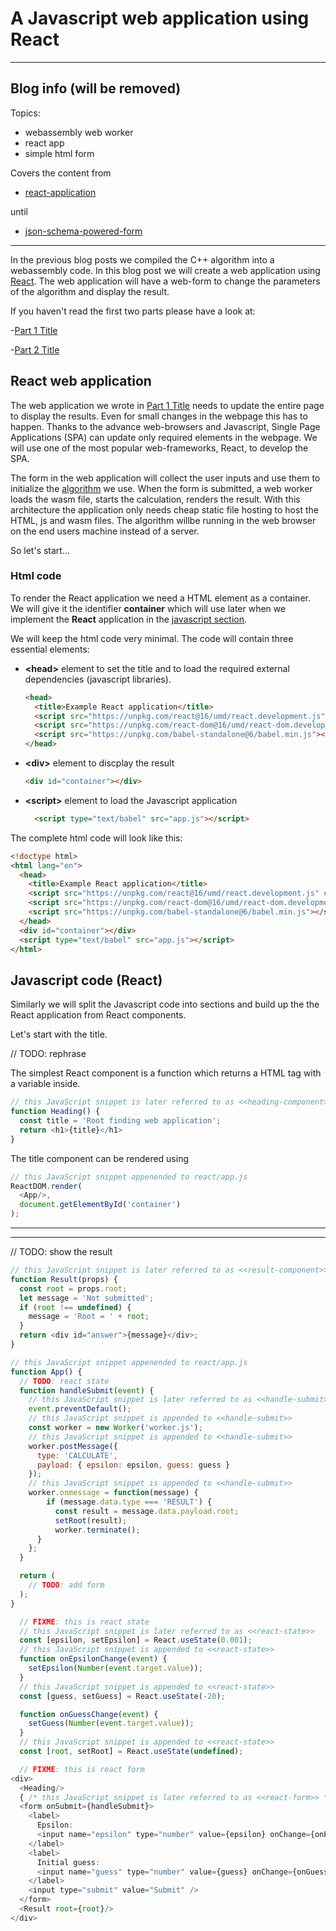 # A Javascript web application using React

---
## Blog info (will be removed)

Topics:
- webassembly web worker
- react app
- simple html form

Covers the content from
- [react-application](https://nlesc-jcer.github.io/cpp2wasm/#/?id=react-application)

until

- [json-schema-powered-form](https://nlesc-jcer.github.io/cpp2wasm/#/?id=json-schema-powered-form)

---

In the previous blog posts we compiled the C++ algorithm into a webassembly code. In this blog post we will create a web application using [React](https://reactjs.org/). The web application will have a web-form to change the parameters of the algorithm and display the result.

If you haven't read the first two parts please have a look at:

-[Part 1 Title]('link-to-part-1')

-[Part 2 Title]('link-to-part-2')

## React web application

The web application we wrote in [Part 1 Title]('link-to-part-1') needs to update the entire page to display the results. Even for small changes in the webpage this has to happen. Thanks to the advance web-browsers and Javascript, Single Page Applications (SPA) can update only required elements in the webpage. We will use one of the most popular web-frameworks, React, to develop the SPA.

The form in the web application will collect the user inputs and use them to initialize the [algorithm]('link-to-algo') we use. When the form is submitted, a web worker loads the wasm file, starts the calculation, renders the result. With this architecture the application only needs cheap static file hosting to host the HTML, js and wasm files. The algorithm willbe running in the web browser on the end users machine instead of a server.

So let's start...

### Html code

To render the React application we need a HTML element as a container. We will give it the identifier **container** which will use later when we implement the **React** application in the [javascript section]('js-section').

We will keep the html code very minimal. The code will contain three essential elements:

- **\<head\>** element to set the title and to load the required external dependencies (javascript libraries).

  ```html
  <head>
    <title>Example React application</title>
    <script src="https://unpkg.com/react@16/umd/react.development.js" crossorigin></script>
    <script src="https://unpkg.com/react-dom@16/umd/react-dom.development.js" crossorigin></script>
    <script src="https://unpkg.com/babel-standalone@6/babel.min.js"></script>
  </head>
  ```

- **\<div\>** element to discplay the result

  ```html
  <div id="container"></div>
  ```

- **\<script\>** element to load the Javascript application

  ```html
    <script type="text/babel" src="app.js"></script>
  ```

The complete html code will look like this:

```html
<!doctype html>
<html lang="en">
  <head>
    <title>Example React application</title>
    <script src="https://unpkg.com/react@16/umd/react.development.js" crossorigin></script>
    <script src="https://unpkg.com/react-dom@16/umd/react-dom.development.js" crossorigin></script>
    <script src="https://unpkg.com/babel-standalone@6/babel.min.js"></script>
  </head>
  <div id="container"></div>
  <script type="text/babel" src="app.js"></script>
</html>
```

## Javascript code (React)

Similarly we will split the Javascript code into sections and build up the the React application from React components.

Let's start with the title.

// TODO: rephrase

The simplest React component is a function which returns a HTML tag with a variable inside.

```js
// this JavaScript snippet is later referred to as <<heading-component>>
function Heading() {
  const title = 'Root finding web application';
  return <h1>{title}</h1>
}
```

The title component can be rendered using

```js
// this JavaScript snippet appenended to react/app.js
ReactDOM.render(
  <App/>,
  document.getElementById('container')
);
```

---
---
// TODO: show the result
```js
// this JavaScript snippet is later referred to as <<result-component>>
function Result(props) {
  const root = props.root;
  let message = 'Not submitted';
  if (root !== undefined) {
    message = 'Root = ' + root;
  }
  return <div id="answer">{message}</div>;
}
```

```js
// this JavaScript snippet appenended to react/app.js
function App() {
  // TODO: react state
  function handleSubmit(event) {
    // this JavaScript snippet is later referred to as <<handle-submit>>
    event.preventDefault();
    // this JavaScript snippet is appended to <<handle-submit>>
    const worker = new Worker('worker.js');
    // this JavaScript snippet is appended to <<handle-submit>>
    worker.postMessage({
      type: 'CALCULATE',
      payload: { epsilon: epsilon, guess: guess }
    });
    // this JavaScript snippet is appended to <<handle-submit>>
    worker.onmessage = function(message) {
        if (message.data.type === 'RESULT') {
          const result = message.data.payload.root;
          setRoot(result);
          worker.terminate();
      }
    };
  }

  return (
    // TODO: add form
  );
}
```

```js
  // FIXME: this is react state
  // this JavaScript snippet is later referred to as <<react-state>>
  const [epsilon, setEpsilon] = React.useState(0.001);
  // this JavaScript snippet is appended to <<react-state>>
  function onEpsilonChange(event) {
    setEpsilon(Number(event.target.value));
  }
  // this JavaScript snippet is appended to <<react-state>>
  const [guess, setGuess] = React.useState(-20);

  function onGuessChange(event) {
    setGuess(Number(event.target.value));
  }
  // this JavaScript snippet is appended to <<react-state>>
  const [root, setRoot] = React.useState(undefined);
```

```js
  // FIXME: this is react form
<div>
  <Heading/>
  { /* this JavaScript snippet is later referred to as <<react-form>> */ }
  <form onSubmit={handleSubmit}>
    <label>
      Epsilon:
      <input name="epsilon" type="number" value={epsilon} onChange={onEpsilonChange}/>
    </label>
    <label>
      Initial guess:
      <input name="guess" type="number" value={guess} onChange={onGuessChange}/>
    </label>
    <input type="submit" value="Submit" />
  </form>
  <Result root={root}/>
</div>
```